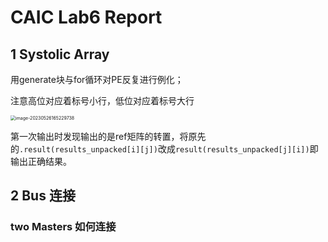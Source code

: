 # CAIC Lab6 Report

## 1 Systolic Array

用generate块与for循环对PE反复进行例化；

注意高位对应着标号小行，低位对应着标号大行

<img src="/Users/zhongzuoqi/Library/Application Support/typora-user-images/image-20230526165229738.png" alt="image-20230526165229738" style="zoom:50%;" />

第一次输出时发现输出的是ref矩阵的转置，将原先的`.result(results_unpacked[i][j])`改成`result(results_unpacked[j][i])`即输出正确结果。

## 2 Bus 连接

### two Masters 如何连接



